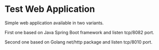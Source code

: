 # Test Web Application
Simple web application available in two variants.

First one based on Java Spring Boot framework and listen tcp/8082 port.

Second one based on Golang net/http package and listen tcp/8010 port.

